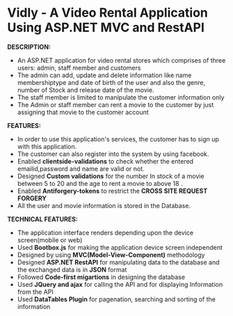# Vidly - A Video Rental Application Using ASP.NET MVC and RestAPI

**DESCRIPTION:** 
  - An ASP.NET application for video rental stores which comprises of three users: admin, staff member and customers
  - The admin can add, update and delete information like name membershiptype and date of birth of the user and also the genre, number of Stock and release date of the movie.
  - The staff member is limited to manipulate the customer information only
  - The Admin or staff member can rent a movie to the customer by just assigning that movie to the customer account 
  
**FEATURES:**
  - In order to use this application's services, the customer has to sign up with this application.
  - The customer can also register into the system by using facebook.
  - Enabled **clientside-validations** to check whether the entered emailid,password and name are valid or not.
  - Designed **Custom validations** for the number In stock of a movie between 5 to 20 and the age to rent a movie to above 18 .
  - Enabled **Antiforgery-tokens** to restrict the **CROSS SITE REQUEST FORGERY**
  - All the user and movie information is stored in the Database.

**TECHNICAL FEATURES:**
   - The application interface renders depending upon the device screen(mobile or web)
   - Used **Bootbox.js** for making the application device screen independent 
   - Designed by using **MVC(Model-View-Component)** methodology
   - Designed **ASP.NET RestAPI** for manipulating data to the database and the exchanged data is in **JSON** format
   - Followed **Code-first migartions** in designing the database
   - Used **JQuery and ajax** for calling the API and for displaying Information from the API
   - Used **DataTables Plugin** for pagenation, searching and sorting of the information
